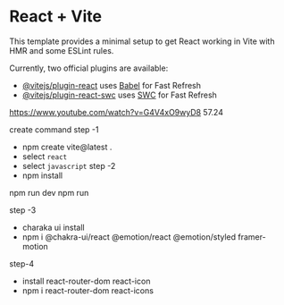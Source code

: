 # React + Vite

This template provides a minimal setup to get React working in Vite with HMR and some ESLint rules.

Currently, two official plugins are available:

- [@vitejs/plugin-react](https://github.com/vitejs/vite-plugin-react/blob/main/packages/plugin-react/README.md) uses [Babel](https://babeljs.io/) for Fast Refresh
- [@vitejs/plugin-react-swc](https://github.com/vitejs/vite-plugin-react-swc) uses [SWC](https://swc.rs/) for Fast Refresh

https://www.youtube.com/watch?v=G4V4xO9wyD8
57.24

create command 
 step -1
  * npm create vite@latest .
  * select `react`
  * select `javascript`
step -2
  * npm install

npm run dev
npm run

step -3 
  * charaka ui install
  * npm i @chakra-ui/react @emotion/react @emotion/styled framer-motion

step-4 
  * install react-router-dom react-icon
  * npm i react-router-dom react-icons